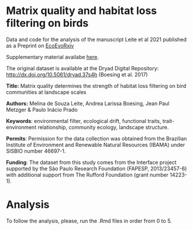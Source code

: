 # Matrix quality and habitat loss filtering on birds

Data and code for the analysis of the manuscript Leite et al 2021 published as a Preprint on [EcoEvoRxiv](https://ecoevorxiv.org/bhec5) 

Supplementary material availabe [here](https://osf.io/m4av9/).

The original dataset is available at the Dryad Digital Repository: http://dx.doi.org/10.5061/dryad.37s4h (Boesing et al. 2017)

**Title:** Matrix quality determines the strength of habitat loss filtering on bird communities at landscape scales

**Authors:** Melina de Souza Leite, Andrea Larissa Boesing, Jean Paul Metzger & Paulo Inácio Prado

**Keywords**: environmental filter, ecological drift, functional traits, trait-environment relationship, community ecology, landscape structure.

**Permits**: Permission for the data collection was obtained from the Brazilian Institute of Environment and Renewable Natural Resources (IBAMA) under SISBIO number 46697-1.

**Funding**: The dataset from this study comes from the Interface project supported by the São Paulo Research Foundation (FAPESP, 2013/23457-6) with additional support from The Rufford Foundation (grant number 14223-1).

# Analysis

To follow the analysis, please, run the .Rmd files in order from 0 to 5.
